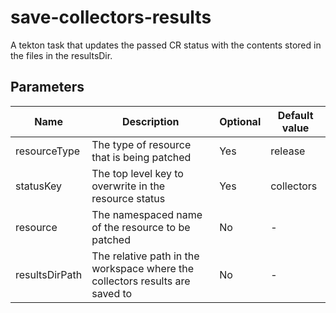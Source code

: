 # save-collectors-results

A tekton task that updates the passed CR status with the contents stored in the files in the resultsDir.

## Parameters

| Name           | Description                                                                  | Optional | Default value |
|----------------|------------------------------------------------------------------------------|----------|---------------|
| resourceType   | The type of resource that is being patched                                   | Yes      | release       |
| statusKey      | The top level key to overwrite in the resource status                        | Yes      | collectors    |
| resource       | The namespaced name of the resource to be patched                            | No       | -             |
| resultsDirPath | The relative path in the workspace where the collectors results are saved to | No       | -             |

